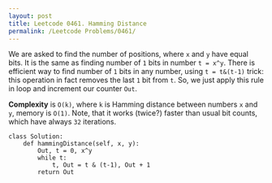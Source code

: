 ```yaml
---
layout: post
title: Leetcode 0461. Hamming Distance
permalink: /Leetcode Problems/0461/
---
```


We are asked to find the number of positions, where `x` and `y` have equal bits. It is the same as finding number of `1` bits in number `t = x^y`. There is efficient way to find number of `1` bits in any number, using `t = t&(t-1)` trick: this operation in fact removes the last `1` bit from `t`. So, we just apply this rule in loop and increment our counter `Out`.

**Complexity** is `O(k)`, where `k` is Hamming distance between numbers `x` and `y`, memory is `O(1)`. Note, that it works (twice?) faster than usual bit counts, which have always `32` iterations.

```
class Solution:
    def hammingDistance(self, x, y):
        Out, t = 0, x^y 
        while t:
            t, Out = t & (t-1), Out + 1
        return Out
```